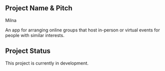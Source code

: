 ## Project Name & Pitch
Milna

An app for arranging online groups that host in-person or virtual events for people with similar interests.

## Project Status
This project is currently in development. 

